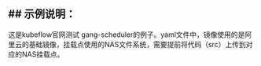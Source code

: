 ## ## 示例说明：

这是kubeflow官网测试 gang-scheduler的例子。yaml文件中，镜像使用的是阿里云的基础镜像，挂载点使用的NAS文件系统，需要提前将代码（src）上传到对应的NAS挂载点。